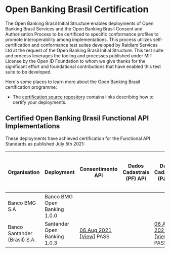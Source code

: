 # Open Banking Brasil Certification

The Open Banking Brasil Initial Structure enables deployments of Open Banking Brasil Services and the Open Banking Brasil Consent and Authorisation Process to be certificed to specific conformance profiles to promote interoperability among implementations. This process utilizes self-certification and conformance test suites developed by Raidiam Services Ltd at the request of the Open Banking Brasil Initial Structure. This test suite and process leverages the tooling and processes published under MIT License by the Open ID Foundation to whom we give thanks for the significant effort and foundational contributions that have enabled this test suite to be developed.

Here's some places to learn more about the Open Banking Brasil certification programme:

* The [certification source repository](https://gitlab.com/obb1/certification) contains links describing how to certify your deployments.

## Certified Open Banking Brasil Functional API Implementations

These deployments have achieved certification for the Functional API Standards as published July 5th 2021:

| Organisation                  | Deployment                   | Consentimento API                                                                                                                                                                                                                              | Dados Cadastrais (PF) API | Dados Cadastrais (PJ) API                                                                                                                                                                                                                               | Resources API                                                                                                                                                                                                                                         | Contas API | Cartão de Crédito API | Operações de Crédito - Empréstimos API | Operações de Crédito - Financiamentos API | Operações de Crédito - Adiantamento a Depositantes API | Operações de Crédito - Direitos Creditórios Descontados API |
|-------------------------------|------------------------------|------------------------------------------------------------------------------------------------------------------------------------------------------------------------------------------------------------------------------------------------|---------------------------|---------------------------------------------------------------------------------------------------------------------------------------------------------------------------------------------------------------------------------------------------------|-------------------------------------------------------------------------------------------------------------------------------------------------------------------------------------------------------------------------------------------------------|------------|-----------------------|----------------------------------------|-------------------------------------------|--------------------------------------------------------|-------------------------------------------------------------|
| Banco BMG S.A                 | Banco BMG Open Banking 1.0.0 |                                                                                                                                                                                                                                                |                           |                                                                                                                                                                                                                                                         | [05 Aug 2021]( ./submissions/function/accounts/1.0.0/Banco_BMG_S.A-Banco_BMG_Open_Banking-API-RESOURCES-02-Aug-2021.zip) [[View]]( https://web.conformance.directory.openbankingbrasil.org.br/plan-detail.html?public=true&plan=tPRnt3L4Mo417)   PASS |            |                       |                                        |                                           |                                                        |                                                             |
| Banco Santander (Brasil) S.A. | Santander Open Banking 1.0.3 | [06 Aug 2021]( ./submissions/function/accounts/1.0.0/BCO_SANTANDER_do_Brasil_S.A-API-CONSENTS-03-August-2021.zip) [[View]]( https://web.conformance.directory.openbankingbrasil.org.br/plan-detail.html?public=true&plan=p32566xjMtbPe)   PASS |                           | [06 Aug 2021]( ./submissions/function/accounts/1.0.0/BCO_SANTANDER_do_Brasil_S.A-API-BUSINESS-CUSTOMER-03-August-2021.zip) [[View]]( https://web.conformance.directory.openbankingbrasil.org.br/plan-detail.html?public=true&plan=LzcMDjaNijtGO)   PASS | [06 Aug 2021]( ./submissions/function/accounts/1.0.0/BCO_SANTANDER_do_Brasil_S.A-API-RESOURCE-03-August-2021.zip) [[View]]( https://web.conformance.directory.openbankingbrasil.org.br/plan-detail.html?public=true&plan=CujqWqnLatvcC)   PASS        |            |                       |                                        |                                           |                                                        |                                                             |
